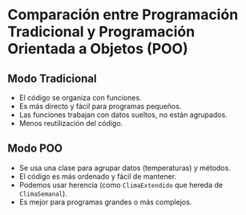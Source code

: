 # Comparación entre Programación Tradicional y Programación Orientada a Objetos (POO)

## Modo Tradicional
- El código se organiza con funciones.
- Es más directo y fácil para programas pequeños.
- Las funciones trabajan con datos sueltos, no están agrupados.
- Menos reutilización del código.

## Modo POO
- Se usa una clase para agrupar datos (temperaturas) y métodos.
- El código es más ordenado y fácil de mantener.
- Podemos usar herencia (como `ClimaExtendido` que hereda de `ClimaSemanal`).
- Es mejor para programas grandes o más complejos.
